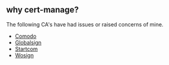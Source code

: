 ## why cert-manage?

The following CA's have had issues or raised concerns of mine.

- [Comodo](comodo.md)
- [Globalsign](globalsign.md)
- [Startcom](startcom.md)
- [Wosign](wosign.md)
